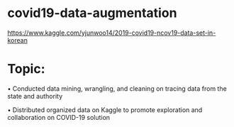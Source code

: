 # covid19-data-augmentation
https://www.kaggle.com/yjunwoo14/2019-covid19-ncov19-data-set-in-korean

# Topic:
• Conducted data mining, wrangling, and cleaning on tracing data from the state and authority

• Distributed organized data on Kaggle to promote exploration and collaboration on COVID-19 solution
